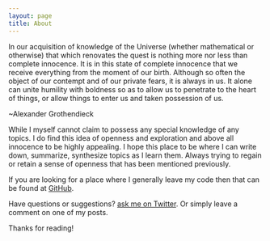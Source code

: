 ```yaml
---
layout: page
title: About
---
```


<p class="message"> In our acquisition of knowledge of the Universe
(whether mathematical or otherwise) that which renovates the quest is
nothing more nor less than complete innocence. It is in this state of
complete innocence that we receive everything from the moment of our
birth. Although so often the object of our contempt and of our private
fears, it is always in us. It alone can unite humility with boldness
so as to allow us to penetrate to the heart of things, or allow things
to enter us and taken possession of us.
<p class="message"> ~Alexander Grothendieck</p>
</p>


While I myself cannot claim to possess any special knowledge of any
topics. I do find this idea of openness and exploration and above all
innocence to be highly appealing. I hope this place to be where I can
write down, summarize, synthesize topics as I learn them. Always
trying to regain or retain a sense of openness that has been mentioned
previously.

If you are looking for a place where I generally leave my code then
that can be found at [GitHub](https://github.com/aakarsh).

Have questions or suggestions? [ask me on
Twitter](https://twitter.com/aakarsh). Or simply leave a comment on
one of my posts.

Thanks for reading!
